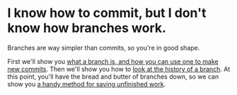 # I know how to commit, but I don't know how branches work.

Branches are way simpler than commits, so you're in good shape.

First we'll show you [what a branch is, and how you can use one to make new commits](sticky-notes-and-paintbrushes/).  Then we'll show you how to [look at the history of a branch](deleting-and-restoring-a-commit/).  At this point, you'll have the bread and butter of branches down, so we can show you [a handy method for saving unfinished work](save-work-for-later/).
